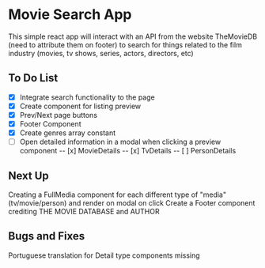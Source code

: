 # Movie Search App

This simple react app will interact with an API from the website TheMovieDB (need to attribute them on footer) to search for things related to the film industry (movies, tv shows, series, actors, directors, etc)



## To Do List

- [X] Integrate search functionality to the page
- [X] Create component for listing preview
- [X] Prev/Next page buttons
- [x] Footer Component
- [X] Create genres array constant
- [ ] Open detailed information in a modal when clicking a preview component
-- [x] MovieDetails
-- [x] TvDetails
-- [ ] PersonDetails

## Next Up

Creating a FullMedia component for each different type of "media" (tv/movie/person) and render on modal on click
Create a Footer component crediting THE MOVIE DATABASE and AUTHOR

## Bugs and Fixes
Portuguese translation for Detail type components missing
